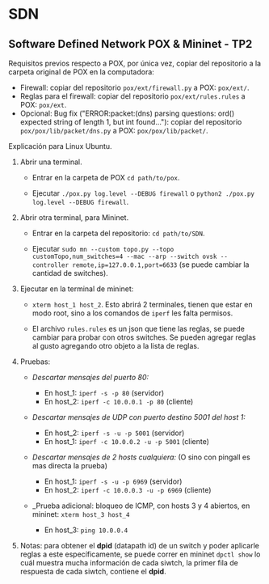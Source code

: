 # SDN

## Software Defined Network POX &amp; Mininet - TP2

Requisitos previos respecto a POX, por única vez, copiar del repositorio a la carpeta original de POX en la computadora:

- Firewall: copiar del repositorio `pox/ext/firewall.py` a POX: `pox/ext/`.   
- Reglas para el firewall: copiar del repositorio `pox/ext/rules.rules` a POX: `pox/ext`.
- Opcional: Bug fix ("ERROR:packet:(dns) parsing questions: ord() expected string of length 1, but int found..."): copiar del repositorio `pox/pox/lib/packet/dns.py` a POX: `pox/pox/lib/packet/`.


Explicación para Linux Ubuntu.
1) Abrir una terminal.
    - Entrar en la carpeta de POX `cd path/to/pox`.
    
    - Ejecutar `./pox.py log.level --DEBUG firewall` o `python2 ./pox.py log.level --DEBUG firewall`.
 
2) Abrir otra terminal, para Mininet.
    - Entrar en la carpeta del repositorio: `cd path/to/SDN`.

    - Ejecutar `sudo mn --custom topo.py --topo customTopo,num_switches=4 --mac --arp --switch ovsk --controller remote,ip=127.0.0.1,port=6633` (se puede cambiar la cantidad de switches).

3) Ejecutar en la terminal de mininet:

    - `xterm host_1 host_2`. Esto abrirá 2 terminales, tienen que estar en modo root, sino a los comandos de `iperf` les falta permisos.

    - El archivo `rules.rules` es un json que tiene las reglas, se puede cambiar para probar con otros switches. Se pueden agregar reglas al gusto agregando otro objeto a la lista de reglas.

4) Pruebas:
    - _Descartar mensajes del puerto 80:_
        - En host_1: `iperf -s -p 80` (servidor)
        - En host_2: `iperf -c 10.0.0.1 -p 80` (cliente)

    - _Descartar mensajes de UDP con puerto destino 5001 del host 1:_
        - En host_2: `iperf -s -u -p 5001` (servidor)
        - En host_1: `iperf -c 10.0.0.2 -u -p 5001` (cliente)
        
    - _Descartar mensajes de 2 hosts cualquiera:_ (O sino con pingall es mas directa la prueba)
        - En host_1: `iperf -s -u -p 6969` (servidor)
        - En host_2: `iperf -c 10.0.0.3 -u -p 6969` (cliente)

    - _Prueba adicional: bloqueo de ICMP, con hosts 3 y 4 abiertos, en mininet: `xterm host_3 host_4`
        - En host_3: `ping 10.0.0.4`
        
5) Notas: para obtener el **dpid** (datapath id) de un switch y poder aplicarle reglas a este específicamente, se puede
correr en mininet `dpctl show` lo cuál muestra mucha información de cada siwtch, la primer fila de respuesta de
cada siwtch, contiene el **dpid**.